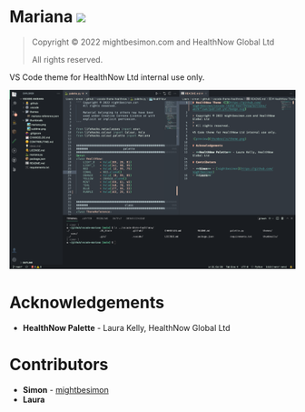 # Mariana ![](https://github.com/mightbesimon/vscode-theme-healthnow/actions/workflows/publish.yml/badge.svg)

> Copyright © 2022 mightbesimon.com and HealthNow Global Ltd
>
> All rights reserved.

VS Code theme for HealthNow Ltd internal use only.

![preview](thumbnails/theme.png)

# Acknowledgements

- **HealthNow Palette** - Laura Kelly, HealthNow Global Ltd

# Contributors

- **Simon** - [mightbesimon](https://github.com/mightbesimon)
- **Laura**
